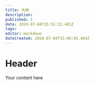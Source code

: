 ```yaml
---
title: 大纲
description: 
published: 1
date: 2024-07-04T15:51:22.481Z
tags: 
editor: markdown
dateCreated: 2024-07-04T15:06:05.464Z
---
```


# Header
Your content here